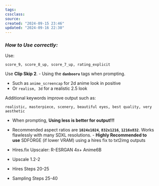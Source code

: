 ```yaml
---
tags: 
cssclass:
source:
created: "2024-09-15 23:46"
updated: "2024-09-16 22:30"
---
```

### **_How to Use correctly:_**

Use: 

```
score_9, score_8_up, score_7_up, rating_explicit
```

Use **Clip Skip 2**. - Using the **`danbooru`** tags when prompting.  

- Such as `anime_screencap` for 2d anime look in positive
- Or `realism, 3d` for a realistic 2.5 look

Additional keywords improve output such as: 

```
realistic, masterpiece, scenery, beautiful eyes, best quality, very aesthetic
```

- When prompting, **Using less is better for output!!!**
- Recommended aspect ratios are **`1024x1024`**, **`832x1216`**, **`1216x832`**. Works flawlessly with many SDXL resolutions.
- **Highly Recommended to use** SDFORGE (if lower VRAM) using a hires fix to txt2img outputs

- Hires.fix Upscaler: R-ESRGAN 4x+ Anime6B
    
- Upscale 1.2-2
    
- Hires Steps 20-25
    
- Sampling Steps 25-40
    

